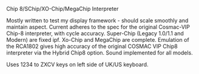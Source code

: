 Chip 8/SChip/XO-Chip/MegaChip Interpreter

Mostly written to test my display framework - should scale smoothly and maintain aspect.
Current adheres to the spec for the original Cosmac-VIP Chip-8 interpreter, with cycle accuracy. 
Super-Chip (Legacy 1.0/1.1 and Modern) are fixed ipf.
Xo-Chip and MegaChip are complete.
Emulation of the RCA1802 gives high accuracy of the original COSMAC VIP Chip8 interpreter via the Hybrid Chip8 option.
Sound implemented for all models.

Uses 1234 to ZXCV keys on left side of UK/US keyboard.
